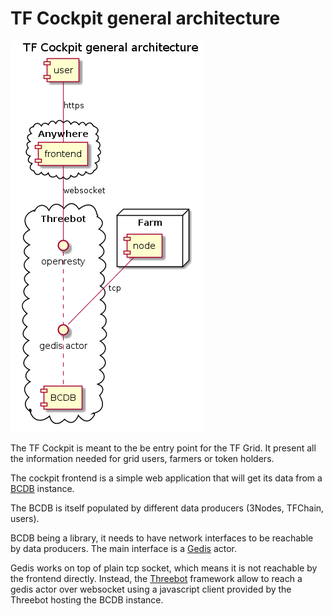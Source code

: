 # TF Cockpit general architecture

![general architecture](assets/architecture.png)

The TF Cockpit is meant to the be entry point for the TF Grid. It present all the information needed for grid users, farmers or token holders.

The cockpit frontend is a simple web application that will get its data from a [BCDB](https://github.com/threefoldtech/digitalmeX/tree/development/docs/BCDB) instance.

The BCDB is itself populated by different data producers (3Nodes, TFChain, users).

BCDB being a library, it needs to have network interfaces to be reachable by data producers. The main interface is a [Gedis](https://github.com/threefoldtech/digitalmeX/tree/development/docs/Gedis) actor.

Gedis works on top of plain tcp socket, which means it is not reachable by the frontend directly. Instead, the [Threebot](https://github.com/threefoldtech/digitalmeX/tree/development/docs/3Bot) framework allow to reach a gedis actor over websocket using a javascript client provided by the Threebot hosting the BCDB instance.
